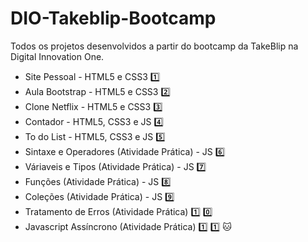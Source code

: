 # DIO-Takeblip-Bootcamp
Todos os projetos desenvolvidos a partir do bootcamp da TakeBlip na Digital Innovation One.

- Site Pessoal - HTML5 e CSS3 :one:
- Aula Bootstrap - HTML5 e CSS3 :two: 
- Clone Netflix - HTML5 e CSS3 :three:
- Contador - HTML5, CSS3 e JS :four:
- To do List - HTML5, CSS3 e JS :five:
- Sintaxe e Operadores (Atividade Prática) - JS :six:
- Váriaveis e Tipos (Atividade Prática) - JS :seven:
- Funções (Atividade Prática) - JS :eight:
- Coleções (Atividade Prática) - JS :nine:
- Tratamento de Erros (Atividade Prática) :one: :zero:
- Javascript Assíncrono (Atividade Prática) :one: :one: :cat: